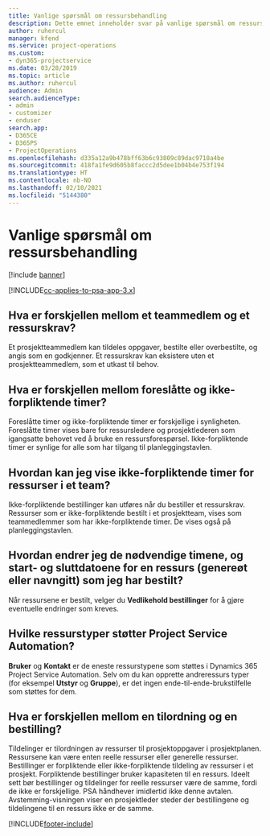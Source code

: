 ```yaml
---
title: Vanlige spørsmål om ressursbehandling
description: Dette emnet inneholder svar på vanlige spørsmål om ressursbehandling.
author: ruhercul
manager: kfend
ms.service: project-operations
ms.custom:
- dyn365-projectservice
ms.date: 03/28/2019
ms.topic: article
ms.author: ruhercul
audience: Admin
search.audienceType:
- admin
- customizer
- enduser
search.app:
- D365CE
- D365PS
- ProjectOperations
ms.openlocfilehash: d335a12a9b478bff63b6c93809c89dac9718a4be
ms.sourcegitcommit: 418fa1fe9d605b8faccc2d5dee1b04b4e753f194
ms.translationtype: HT
ms.contentlocale: nb-NO
ms.lasthandoff: 02/10/2021
ms.locfileid: "5144380"
---
```

# <a name="resource-management-faq"></a>Vanlige spørsmål om ressursbehandling

[!include [banner](../includes/psa-now-project-operations.md)]

[!INCLUDE[cc-applies-to-psa-app-3.x](../includes/cc-applies-to-psa-app-3x.md)]

## <a name="what-is-the-difference-between-a-team-member-and-a-resource-requirement"></a>Hva er forskjellen mellom et teammedlem og et ressurskrav?

Et prosjektteammedlem kan tildeles oppgaver, bestilte eller overbestilte, og angis som en godkjenner. Et ressurskrav kan eksistere uten et prosjektteammedlem, som et utkast til behov. 

## <a name="what-is-the-difference-between-proposed-and-soft-booked-hours"></a>Hva er forskjellen mellom foreslåtte og ikke-forpliktende timer?

Foreslåtte timer og ikke-forpliktende timer er forskjellige i synligheten. Foreslåtte timer vises bare for ressursledere og prosjektlederen som igangsatte behovet ved å bruke en ressursforespørsel. Ikke-forpliktende timer er synlige for alle som har tilgang til planleggingstavlen.

## <a name="how-can-i-see-the-soft-booked-hours-for-resources-on-a-team"></a>Hvordan kan jeg vise ikke-forpliktende timer for ressurser i et team?

Ikke-forpliktende bestillinger kan utføres når du bestiller et ressurskrav. Ressurser som er ikke-forpliktende bestilt i et prosjektteam, vises som teammedlemmer som har ikke-forpliktende timer. De vises også på planleggingstavlen.

## <a name="how-do-i-change-the-required-hours-and-the-start-and-end-dates-for-a-resource-generic-or-named-that-i-booked"></a>Hvordan endrer jeg de nødvendige timene, og start- og sluttdatoene for en ressurs (genereøt eller navngitt) som jeg har bestilt?

Når ressursene er bestilt, velger du **Vedlikehold bestillinger** for å gjøre eventuelle endringer som kreves.

## <a name="what-resources-types-does-project-service-automation-support"></a>Hvilke ressurstyper støtter Project Service Automation?

**Bruker** og **Kontakt** er de eneste ressurstypene som støttes i Dynamics 365 Project Service Automation. Selv om du kan opprette andreressurs typer (for eksempel **Utstyr** og **Gruppe**), er det ingen ende-til-ende-brukstilfelle som støttes for dem.

## <a name="what-is-the-difference-between-an-assignment-and-a-booking"></a>Hva er forskjellen mellom en tilordning og en bestilling?

Tildelinger er tilordningen av ressurser til prosjektoppgaver i prosjektplanen. Ressursene kan være enten reelle ressurser eller generelle ressurser. Bestillinger er forpliktende eller ikke-forpliktende tildeling av ressurser i et prosjekt. Forpliktende bestillinger bruker kapasiteten til en ressurs. Ideelt sett bør bestillinger og tildelinger for reelle ressurser være de samme, fordi de ikke er forskjellige. PSA håndhever imidlertid ikke denne avtalen. Avstemming-visningen viser en prosjektleder steder der bestillingene og tildelingene til en ressurs ikke er de samme.


[!INCLUDE[footer-include](../includes/footer-banner.md)]